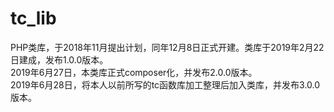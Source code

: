 # tc_lib
PHP类库，于2018年11月提出计划，同年12月8日正式开建。类库于2019年2月22日建成，发布1.0.0版本。<br>
2019年6月27日，本类库正式composer化，并发布2.0.0版本。<br>
2019年6月28日，将本人以前所写的tc函数库加工整理后加入类库，并发布3.0.0版本。<br>